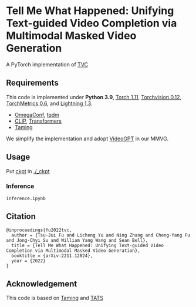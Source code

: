 # Tell Me What Happened: Unifying Text-guided Video Completion via Multimodal Masked Video Generation
A PyTorch implementation of [TVC](https://tsujuifu.github.io/pubs/arxiv_tvc.pdf)

## Requirements
This code is implemented under **Python 3.9**, [Torch 1.11](https://pypi.org/project/torch/1.11.0), [Torchvision 0.12](https://pypi.org/project/torchvision/0.12.0), [TorchMetrics 0.6](https://pypi.org/project/torchmetrics/0.6.0), and [Lightning 1.3](https://pypi.org/project/pytorch-lightning/1.3.0). <br>
+ [OmegaConf](https://pypi.org/project/omegaconf), [tqdm](https://pypi.org/project/tqdm)
+ [CLIP](https://github.com/openai/CLIP), [Transformers](https://pypi.org/project/transformers)
+ [Taming](https://github.com/CompVis/taming-transformers)

We simplify the implementation and adopt [VideoGPT](https://github.com/wilson1yan/VideoGPT) in our MMVG.

## Usage
Put [ckpt](https://drive.google.com/drive/folders/1xkb8-j_Rtjth5e0c5akO2hMu-xDnARv7) in [./\_ckpt](https://github.com/tsujuifu/pytorch_tvc/tree/main/_ckpt)
### Inference
```
inference.ipynb
```

## Citation
```
@inproceedings{fu2022tvc, 
  author = {Tsu-Jui Fu and Licheng Yu and Ning Zhang and Cheng-Yang Fu and Jong-Chyi Su and William Yang Wang and Sean Bell}, 
  title = {Tell Me What Happened: Unifying Text-guided Video Completion via Multimodal Masked Video Generation}, 
  booktitle = {arXiv:2211.12824}, 
  year = {2022}
}
```

## Acknowledgement
This code is based on [Taming](https://github.com/CompVis/taming-transformers) and [TATS](https://github.com/SongweiGe/TATS)
